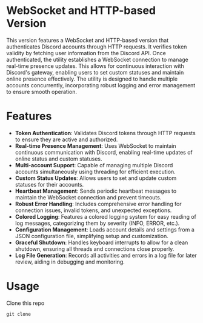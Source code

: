 # WebSocket and HTTP-based Version
This version features a WebSocket and HTTP-based version that authenticates Discord accounts through HTTP requests. It verifies token validity by fetching user information from the Discord API. Once authenticated, the utility establishes a WebSocket connection to manage real-time presence updates. This allows for continuous interaction with Discord's gateway, enabling users to set custom statuses and maintain online presence effectively. The utility is designed to handle multiple accounts concurrently, incorporating robust logging and error management to ensure smooth operation.

# Features
- **Token Authentication**: Validates Discord tokens through HTTP requests to ensure they are active and authorized.
- **Real-time Presence Management**: Uses WebSocket to maintain continuous communication with Discord, enabling real-time updates of online status and custom statuses.
- **Multi-account Support**: Capable of managing multiple Discord accounts simultaneously using threading for efficient execution.
- **Custom Status Updates**: Allows users to set and update custom statuses for their accounts.
- **Heartbeat Management**: Sends periodic heartbeat messages to maintain the WebSocket connection and prevent timeouts.
- **Robust Error Handling**: Includes comprehensive error handling for connection issues, invalid tokens, and unexpected exceptions.
- **Colored Logging**: Features a colored logging system for easy reading of log messages, categorizing them by severity (INFO, ERROR, etc.).
- **Configuration Management**: Loads account details and settings from a JSON configuration file, simplifying setup and customization.
- **Graceful Shutdown**: Handles keyboard interrupts to allow for a clean shutdown, ensuring all threads and connections close properly.
- **Log File Generation**: Records all activities and errors in a log file for later review, aiding in debugging and monitoring.

# Usage
Clone this repo 

``` git clone ```

